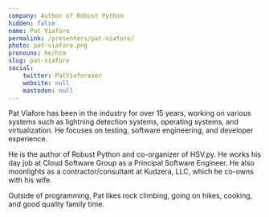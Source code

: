 ```yaml
---
company: Author of Robust Python
hidden: false
name: Pat Viafore
permalink: /presenters/pat-viafore/
photo: pat-viafore.png
pronouns: he/him
slug: pat-viafore
social:
    twitter: PatViaforever
    website: null
    mastodon: null
---
```


Pat Viafore has been in the industry for over 15 years, working on various systems such as lightning detection systems, operating systems, and virtualization.  He focuses on testing, software engineering, and developer experience.

He is the author of Robust Python and co-organizer of HSV.py. He works his day job at Cloud Software Group as a Principal Software Engineer. He also moonlights as a contractor/consultant at Kudzera, LLC, which he co-owns with his wife.

Outside of programming, Pat likes rock climbing, going on hikes, cooking, and good quality family time.
